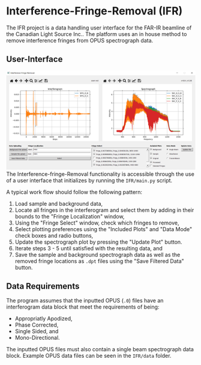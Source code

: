 # Interference-Fringe-Removal (IFR)

The IFR project is a data handling user interface for the FAR-IR beamline of the Canadian Light Source Inc.. The platform uses an in house method to remove interference fringes from OPUS spectrograph data.

## User-Interface
![](IFR/figures/ui_display.png)
The Interference-fringe-Removal functionality is accessible through the use of a user interface that initializes by running the `IFR/main.py` script.

A typical work flow should follow the following pattern:
1. Load sample and background data,
2. Locate all fringes in the interferogram and select them by adding in their bounds to the "Fringe Localization" window,
3. Using the "Fringe Select" window, check which fringes to remove,
4. Select plotting preferences using the "Included Plots" and "Data Mode" check boxes and radio buttons,
5. Update the spectrograph plot by pressing the "Update Plot" button.
6. Iterate steps 3 - 5 until satisfied with the resulting data, and
7. Save the sample and background spectrograph data as well as the removed fringe locations as `.dpt` files using the "Save Filtered Data" button.

## Data Requirements
The program assumes that the inputted OPUS (`.0`) files have an interferogram data block that meet the requirements of being:

* Appropriatly Apodized,
* Phase Corrected,
* Single Sided, and
* Mono-Directional.

The inputted OPUS files must also contain a single beam spectrograph data block. Example OPUS data files can be seen in the `IFR/data` folder.

